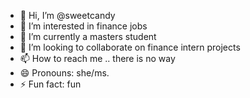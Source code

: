 - 👋 Hi, I’m @sweetcandy
- 👀 I’m interested in finance jobs
- 🌱 I’m currently a masters student
- 💞️ I’m looking to collaborate on finance intern projects
- 📫 How to reach me .. there is no way
- 😄 Pronouns: she/ms.
- ⚡ Fun fact: fun

<!---
lohi05/lohi05 is a ✨ special ✨ repository because its `README.md` (this file) appears on your GitHub profile.
You can click the Preview link to take a look at your changes.
--->
